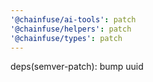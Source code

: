```yaml
---
'@chainfuse/ai-tools': patch
'@chainfuse/helpers': patch
'@chainfuse/types': patch
---
```


deps(semver-patch): bump uuid
